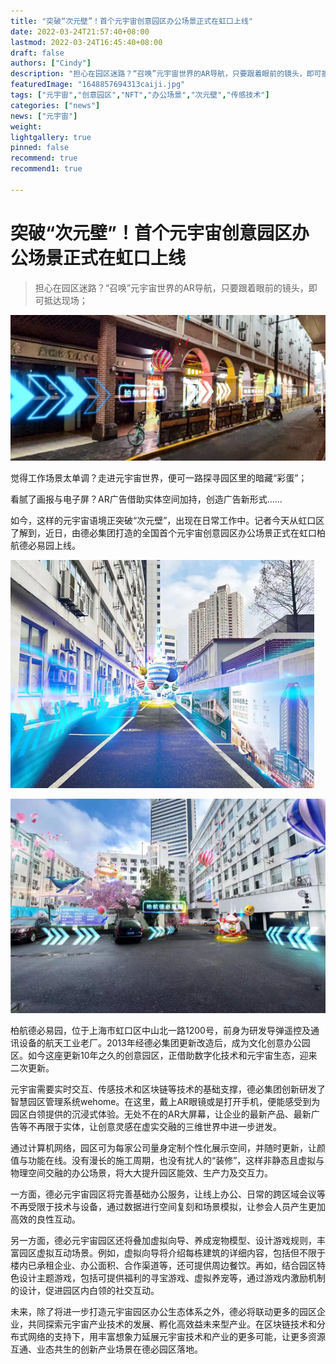 ```yaml
---
title: "突破“次元壁”！首个元宇宙创意园区办公场景正式在虹口上线"
date: 2022-03-24T21:57:40+08:00
lastmod: 2022-03-24T16:45:40+08:00
draft: false
authors: ["Cindy"]
description: "担心在园区迷路？“召唤”元宇宙世界的AR导航，只要跟着眼前的镜头，即可抵达现场；"
featuredImage: "1648857694313caiji.jpg"
tags: ["元宇宙","创意园区","NFT","办公场景","次元壁","传感技术"]
categories: ["news"]
news: ["元宇宙"]
weight: 
lightgallery: true
pinned: false
recommend: true
recommend1: true

---
```


# 突破“次元壁”！首个元宇宙创意园区办公场景正式在虹口上线

> 担心在园区迷路？“召唤”元宇宙世界的AR导航，只要跟着眼前的镜头，即可抵达现场；

![AR导航](1648857694313caiji.jpg)

觉得工作场景太单调？走进元宇宙世界，便可一路探寻园区里的暗藏“彩蛋”；

看腻了画报与电子屏？AR广告借助实体空间加持，创造广告新形式……

如今，这样的元宇宙语境正突破“次元壁”，出现在日常工作中。记者今天从虹口区了解到，近日，由德必集团打造的全国首个元宇宙创意园区办公场景正式在虹口柏航德必易园上线。

![创意园区](835fc155-e04c-4357-af33-8afbf46248bd_1645579507326.jpg)

![创意园区2](29f4b977-d6d9-42a9-9c8a-3412fb56aa4a_1645579506770.jpg)

柏航德必易园，位于上海市虹口区中山北一路1200号，前身为研发导弹遥控及通讯设备的航天工业老厂。2013年经德必集团更新改造后，成为文化创意办公园区。如今这座更新10年之久的创意园区，正借助数字化技术和元宇宙生态，迎来二次更新。

元宇宙需要实时交互、传感技术和区块链等技术的基础支撑，德必集团创新研发了智慧园区管理系统wehome。在这里，戴上AR眼镜或是打开手机，便能感受到为园区白领提供的沉浸式体验。无处不在的AR大屏幕，让企业的最新产品、最新广告等不再限于实体，让创意灵感在虚实交融的三维世界中进一步迸发。

通过计算机网络，园区可为每家公司量身定制个性化展示空间，并随时更新，让颜值与功能在线。没有漫长的施工周期，也没有扰人的“装修”，这样非静态且虚拟与物理空间交融的办公场景，将大大提升园区能效、生产力及交互力。

一方面，德必元宇宙园区将完善基础办公服务，让线上办公、日常的跨区域会议等不再受限于技术与设备，通过数据进行空间复刻和场景模拟，让参会人员产生更加高效的良性互动。

另一方面，德必元宇宙园区还将叠加虚拟向导、养成宠物模型、设计游戏规则，丰富园区虚拟互动场景。例如，虚拟向导将介绍每栋建筑的详细内容，包括但不限于楼内已承租企业、办公面积、合作渠道等，还可提供周边餐饮。再如，结合园区特色设计主题游戏，包括可提供福利的寻宝游戏、虚拟养宠等，通过游戏内激励机制的设计，促进园区内白领的社交互动。

未来，除了将进一步打造元宇宙园区办公生态体系之外，德必将联动更多的园区企业，共同探索元宇宙产业技术的发展、孵化高效益未来型产业。在区块链技术和分布式网络的支持下，用丰富想象力延展元宇宙技术和产业的更多可能，让更多资源互通、业态共生的创新产业场景在德必园区落地。

